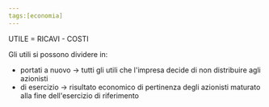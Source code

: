 ```yaml
---
tags:[economia]
---
```


UTILE = RICAVI - COSTI

Gli utili si possono dividere in:
- portati a nuovo -> tutti gli utili che l'impresa decide di non distribuire agli azionisti
- di esercizio -> risultato economico di pertinenza degli azionisti maturato alla fine dell'esercizio di riferimento
